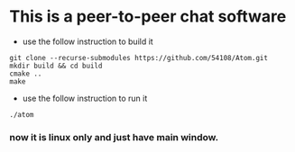 # This is a peer-to-peer chat software

- use the follow instruction to build it

```
git clone --recurse-submodules https://github.com/54108/Atom.git
mkdir build && cd build
cmake ..
make
```
- use the follow instruction to run it
```
./atom
```

### now it is linux only and just have main window.